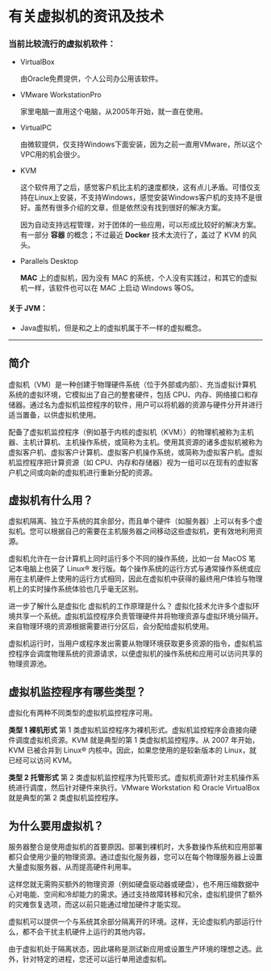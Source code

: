 # 有关虚拟机的资讯及技术

### 当前比较流行的虚拟机软件：

- VirtualBox

  由Oracle免费提供，个人公司办公用该软件。

- VMware WorkstationPro 

  家里电脑一直用这个电脑，从2005年开始，就一直在使用。

- VirtualPC

  由微软提供，仅支持Windows下面安装，因为之前一直用VMware，所以这个VPC用的机会很少。
  
- KVM

  这个软件用了之后，感觉客户机比主机的速度都快，这有点儿矛盾。可惜仅支持在Linux上安装，不支持Windows，感觉安装Windows客户机的支持不是很好。虽然有很多介绍的文章，但是依然没有找到很好的解决方案。
  
  因为自动支持远程管理，对于团体的一些应用，可以形成比较好的解决方案。有一部分 **容器** 的概念；不过最近 **Docker** 技术太流行了，盖过了 KVM 的风头。
  
- Parallels Desktop

  **MAC** 上的虚拟机，因为没有 MAC 的系统，个人没有实践过，和其它的虚拟机一样，该软件也可以在 MAC 上启动 Windows 等OS。

#### **关于 JVM：**

- Java虚拟机，但是和之上的虚拟机属于不一样的虚拟概念。

---

## 简介

虚拟机（VM）是一种创建于物理硬件系统（位于外部或内部）、充当虚拟计算机系统的虚拟环境，它模拟出了自己的整套硬件，包括 CPU、内存、网络接口和存储器。通过名为虚拟机监控程序的软件，用户可以将机器的资源与硬件分开并进行适当置备，以供虚拟机使用。 

配备了虚拟机监控程序（例如基于内核的虚拟机（KVM））的物理机被称为主机器、主机计算机、主机操作系统，或简称为主机。使用其资源的诸多虚拟机被称为虚拟客户机、虚拟客户计算机、虚拟客户机操作系统，或简称为虚拟客户机。虚拟机监控程序把计算资源（如 CPU、内存和存储器）视为一组可以在现有的虚拟客户机之间或向新的虚拟机进行重新分配的资源。

## 虚拟机有什么用？

虚拟机隔离、独立于系统的其余部分，而且单个硬件（如服务器）上可以有多个虚拟机。您可以根据自己的需要在主机服务器之间移动这些虚拟机，更有效地利用资源。  

虚拟机允许在一台计算机上同时运行多个不同的操作系统，比如一台 MacOS 笔记本电脑上也装了 Linux® 发行版。每个操作系统的运行方式与通常操作系统或应用在主机硬件上使用的运行方式相同，因此在虚拟机中获得的最终用户体验与物理机上的实时操作系统体验也几乎毫无区别。  

进一步了解什么是虚拟化
虚拟机的工作原理是什么？
虚拟化技术允许多个虚拟环境共享一个系统。虚拟机监控程序负责管理硬件并将物理资源与虚拟环境分隔开。来自物理环境的资源根据需要进行分区后，会分配给虚拟机使用。

虚拟机运行时，当用户或程序发出需要从物理环境获取更多资源的指令，虚拟机监控程序会调度物理系统的资源请求，以便虚拟机的操作系统和应用可以访问共享的物理资源池。

## 虚拟机监控程序有哪些类型？

虚拟化有两种不同类型的虚拟机监控程序可用。

**类型 1 裸机形式**
第 1 类虚拟机监控程序为裸机形式。虚拟机监控程序会直接向硬件调度虚拟机资源。KVM 就是典型的第 1 类虚拟机监控程序。从 2007 年开始，KVM 已被合并到 Linux® 内核中。因此，如果您使用的是较新版本的 Linux，就已经可以访问 KVM。 

**类型 2 托管形式**
第 2 类虚拟机监控程序为托管形式。虚拟机资源针对主机操作系统进行调度，然后针对硬件来执行。VMware Workstation 和 Oracle VirtualBox 就是典型的第 2 类虚拟机监控程序。 

## 为什么要用虚拟机？

服务器整合是使用虚拟机的首要原因。部署到裸机时，大多数操作系统和应用部署都只会使用少量的物理资源。通过虚拟化服务器，您可以在每个物理服务器上设置大量虚拟服务器，从而提高硬件利用率。 

这样您就无需购买额外的物理资源（例如硬盘驱动器或硬盘），也不用压缩数据中心对电能、空间和冷却能力的需求。通过支持故障转移和冗余，虚拟机提供了额外的灾难恢复选项，而这以前只能通过增加硬件才能实现。

虚拟机可以提供一个与系统其余部分隔离开的环境。这样，无论虚拟机内部运行什么，都不会干扰主机硬件上运行的其他内容。

由于虚拟机处于隔离状态，因此堪称是测试新应用或设置生产环境的理想之选。此外，针对特定的进程，您还可以运行单用途虚拟机。